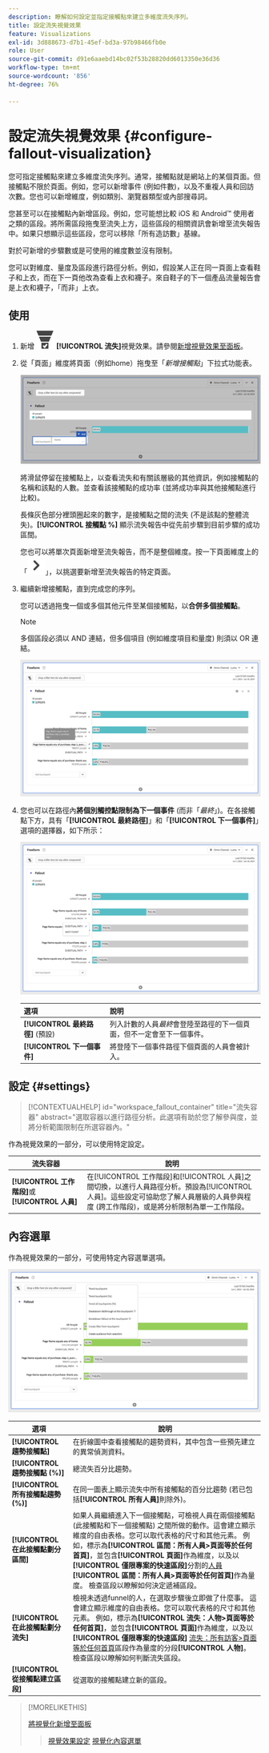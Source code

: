 ```yaml
---
description: 瞭解如何設定並指定接觸點來建立多維度流失序列。
title: 設定流失視覺效果
feature: Visualizations
exl-id: 3d888673-d7b1-45ef-bd3a-97b98466fb0e
role: User
source-git-commit: d91e6aaebd14bc02f53b28820dd6013350e36d36
workflow-type: tm+mt
source-wordcount: '856'
ht-degree: 76%

---
```


# 設定流失視覺效果 {#configure-fallout-visualization}


您可指定接觸點來建立多維度流失序列。通常，接觸點就是網站上的某個頁面。但接觸點不限於頁面。例如，您可以新增事件 (例如件數)，以及不重複人員和回訪次數。您也可以新增維度，例如類別、瀏覽器類型或內部搜尋詞。

您甚至可以在接觸點內新增區段。例如，您可能想比較 iOS 和 Android™ 使用者之類的區段。將所需區段拖曳至流失上方，這些區段的相關資訊會新增至流失報告中。如果只想顯示這些區段，您可以移除「所有造訪數」基線。

對於可新增的步驟數或是可使用的維度數並沒有限制。

您可以對維度、量度及區段進行路徑分析。例如，假設某人正在同一頁面上查看鞋子和上衣，而在下一頁他改為查看上衣和襪子。來自鞋子的下一個產品流量報告會是上衣和襪子，「而非」上衣。

## 使用

1. 新增 ![ConversionFunnel](/help/assets/icons/ConversionFunnel.svg) **[!UICONTROL 流失]**&#x200B;視覺效果。請參閱[新增視覺效果至面板](../freeform-analysis-visualizations.md#add-visualizations-to-a-panel)。
1. 從「頁面」維度將頁面（例如home）拖曳至「*新增接觸點*」下拉式功能表。

   ![將首頁從首頁維度拖曳至新增接觸點欄位。](assets/fallout-drag.png)

   將滑鼠停留在接觸點上，以查看流失和有關該層級的其他資訊，例如接觸點的名稱和該點的人數。並查看該接觸點的成功率 (並將成功率與其他接觸點進行比較)。

   長條灰色部分裡頭圈起來的數字，是接觸點之間的流失 (不是該點的整體流失)。**[!UICONTROL 接觸點 %]** 顯示流失報告中從先前步驟到目前步驟的成功區間。

   您也可以將單次頁面新增至流失報告，而不是整個維度。按一下頁面維度上的「![ChevronRight](/help/assets/icons/ChevronRight.svg)」，以挑選要新增至流失報告的特定頁面。

1. 繼續新增接觸點，直到完成您的序列。

   您可以透過拖曳一個或多個其他元件至某個接觸點，以&#x200B;**合併多個接觸點**。

   >[!NOTE]
   >
   >多個區段必須以 AND 連結，但多個項目 (例如維度項目和量度) 則須以 OR 連結。

   ![頁面:CamerRoll或頁面：反白的相機接觸點。](assets/fallout-or.png)

1. 您也可以在路徑內&#x200B;**將個別觸控點限制為下一個事件** (而非「*最終*」)。在各接觸點下方，具有「**[!UICONTROL 最終路徑]**」和「**[!UICONTROL 下一個事件]**」選項的選擇器，如下所示：

   ![「所有造訪數」視圖顯示醒目提示的「最終路徑」選項。](assets/fallout-nexthit.png)

   | 選項 | 說明 |
   |---|---|
   | **[!UICONTROL 最終路徑]** (預設) | 列入計數的人員&#x200B;*最終*&#x200B;會登陸至路徑的下一個頁面，但不一定會至下一個事件。 |
   | **[!UICONTROL 下一個事件]** | 將登陸下一個事件路徑下個頁面的人員會被計入。 |


## 設定 {#settings}

>[!CONTEXTUALHELP]
>id="workspace_fallout_container"
>title="流失容器"
>abstract="選取容器以進行路徑分析。此選項有助於您了解參與度，並將分析範圍限制在所選容器內。"

作為視覺效果的一部分，可以使用特定設定。

| 流失容器 | 說明 |
|--- |--- |
| **[!UICONTROL 工作階段]**&#x200B;或&#x200B;**[!UICONTROL 人員]** | 在[!UICONTROL 工作階段]和[!UICONTROL 人員]之間切換，以進行人員路徑分析。預設為[!UICONTROL 人員]。這些設定可協助您了解人員層級的人員參與程度 (跨工作階段)，或是將分析限制為單一工作階段。 |


## 內容選單

作為視覺效果的一部分，可使用特定內容選單選項。

![流失選項](assets/fallout-options.png)

| 選項 | 說明 |
|--- |--- |
| **[!UICONTROL 趨勢接觸點]** | 在折線圖中查看接觸點的趨勢資料，其中包含一些預先建立的異常偵測資料。 |
| **[!UICONTROL 趨勢接觸點 (%)]** | 總流失百分比趨勢。 |
| **[!UICONTROL 所有接觸點趨勢 (%)]** | 在同一圖表上顯示流失中所有接觸點的百分比趨勢 (若已包括&#x200B;**[!UICONTROL 所有人員]**&#x200B;則除外)。 |
| **[!UICONTROL 在此接觸點劃分區間]** | 如果人員繼續進入下一個接觸點，可檢視人員在兩個接觸點 (此接觸點和下一個接觸點) 之間所做的動作。這會建立顯示維度的自由表格。您可以取代表格的尺寸和其他元素。 例如，標示為&#x200B;**[!UICONTROL 區間：所有人員>頁面等於任何首頁]**，並包含&#x200B;**[!UICONTROL 頁面]**&#x200B;作為維度，以及以&#x200B;**[!UICONTROL 僅限專案的快速區段]**&#x200B;分割的[人員](/help/components/segments/seg-quick.md) **[!UICONTROL 區間：所有人員>頁面等於任何首頁]**&#x200B;作為量度。 檢查區段以瞭解如何決定遞補區段。 |
| **[!UICONTROL 在此接觸點劃分流失]** | 檢視未透過funnel的人，在選取步驟後立即做了什麼事。 這會建立顯示維度的自由表格。您可以取代表格的尺寸和其他元素。 例如，標示為&#x200B;**[!UICONTROL 流失：人物>頁面等於任何首頁]**，並包含&#x200B;**[!UICONTROL 頁面]**&#x200B;作為維度，以及以&#x200B;**[!UICONTROL 僅限專案的快速區段]** [流失：所有訪客>頁面等於任何首頁](/help/components/segments/seg-quick.md)區段作為量度的分段&#x200B;**[!UICONTROL 人物]**。 檢查區段以瞭解如何判斷流失區段。 |
| **[!UICONTROL 從接觸點建立區段]** | 從選取的接觸點建立新的區段。 |

>[!MORELIKETHIS]
>
>[將視覺化新增至面板](/help/analysis-workspace/visualizations/freeform-analysis-visualizations.md#add-visualizations-to-a-panel)
>>[視覺效果設定](/help/analysis-workspace/visualizations/freeform-analysis-visualizations.md#settings)
>>[視覺化內容選單](/help/analysis-workspace/visualizations/freeform-analysis-visualizations.md#context-menu)
>

